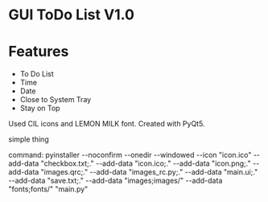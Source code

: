 # GUI ToDo List V1.0

# Features
- To Do List
- Time
- Date
- Close to System Tray
- Stay on Top

Used CIL icons and LEMON MILK font.
Created with PyQt5.

simple thing

command: pyinstaller --noconfirm --onedir --windowed --icon "icon.ico" --add-data "checkbox.txt;." --add-data "icon.ico;." --add-data "icon.png;." --add-data "images.qrc;." --add-data "images_rc.py;." --add-data "main.ui;." --add-data "save.txt;." --add-data "images;images/" --add-data "fonts;fonts/"  "main.py"
